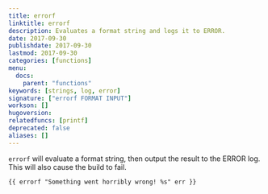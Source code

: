 ```yaml
---
title: errorf
linktitle: errorf
description: Evaluates a format string and logs it to ERROR.
date: 2017-09-30
publishdate: 2017-09-30
lastmod: 2017-09-30
categories: [functions]
menu:
  docs:
    parent: "functions"
keywords: [strings, log, error]
signature: ["errorf FORMAT INPUT"]
workson: []
hugoversion:
relatedfuncs: [printf]
deprecated: false
aliases: []
---
```


`errorf` will evaluate a format string, then output the result to the ERROR log.
This will also cause the build to fail.

```
{{ errorf "Something went horribly wrong! %s" err }}
```

